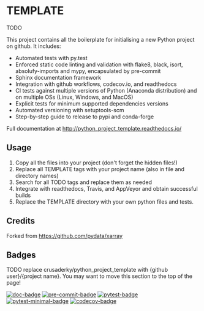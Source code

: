 TEMPLATE
========
TODO

This project contains all the boilerplate for initialising a new Python project on
github. It includes:

- Automated tests with py.test
- Enforced static code linting and validation with flake8, black, isort,
  absolufy-imports and mypy, encapsulated by pre-commit
- Sphinx documentation framework
- Integration with github workflows, codecov.io, and readthedocs
- CI tests against multiple versions of Python (Anaconda distribution) and on multiple
  OSs (Linux, Windows, and MacOS)
- Explicit tests for minimum supported dependencies versions
- Automated versioning with setuptools-scm
- Step-by-step guide to release to pypi and conda-forge

Full documentation at http://python_project_template.readthedocs.io/


Usage
-----
1. Copy all the files into your project (don't forget the hidden files!)
2. Replace all TEMPLATE tags with your project name
   (also in file and directory names)
3. Search for all TODO tags and replace them as needed
4. Integrate with readthedocs, Travis, and AppVeyor and obtain
   successful builds
5. Replace the TEMPLATE directory with your own python files and tests.


Credits
-------
Forked from https://github.com/pydata/xarray

Badges
------
TODO replace crusaderky/python_project_template with {github user}/{project name}.
You may want to move this section to the top of the page!

[![doc-badge](https://github.com/crusaderky/python_project_template/workflows/Documentation/badge.svg)](https://github.com/crusaderky/python_project_template/actions)
[![pre-commit-badge](https://github.com/crusaderky/python_project_template/workflows/Pre-commit/badge.svg)](https://github.com/crusaderky/python_project_template/actions)
[![pytest-badge](https://github.com/crusaderky/python_project_template/workflows/Test%20latest/badge.svg)](https://github.com/crusaderky/python_project_template/actions)
[![pytest-minimal-badge](https://github.com/crusaderky/python_project_template/workflows/Test%20minimal/badge.svg)](https://github.com/crusaderky/python_project_template/actions)
[![codecov-badge](https://codecov.io/gh/crusaderky/python_project_template/branch/master/graph/badge.svg)](https://codecov.io/gh/crusaderky/python_project_template/branch/master)
